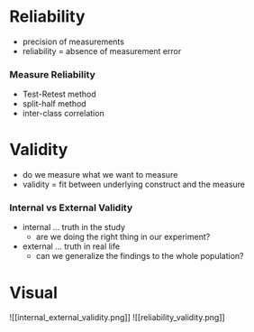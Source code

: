 # Reliability
- precision of measurements
- reliability = absence of measurement error

### Measure Reliability
- Test-Retest method
- split-half method
- inter-class correlation

# Validity
- do we measure what we want to measure
- validity = fit between underlying construct and the measure

### Internal vs External Validity
- internal ... truth in the study
	- are we doing the right thing in our experiment?
- external ... truth in real life
	- can we generalize the findings to the whole population?

# Visual
![[internal_external_validity.png]]
![[reliability_validity.png]]